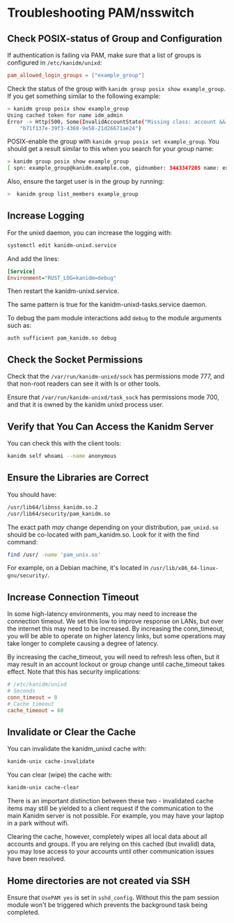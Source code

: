 # Troubleshooting PAM/nsswitch

## Check POSIX-status of Group and Configuration

If authentication is failing via PAM, make sure that a list of groups is configured in
`/etc/kanidm/unixd`:

```toml
pam_allowed_login_groups = ["example_group"]
```

Check the status of the group with `kanidm group posix show example_group`. If you get something
similar to the following example:

```bash
> kanidm group posix show example_group
Using cached token for name idm_admin
Error -> Http(500, Some(InvalidAccountState("Missing class: account && posixaccount OR group && posixgroup")),
    "b71f137e-39f3-4368-9e58-21d26671ae24")
```

POSIX-enable the group with `kanidm group posix set example_group`. You should get a result similar
to this when you search for your group name:

```bash
> kanidm group posix show example_group
[ spn: example_group@kanidm.example.com, gidnumber: 3443347205 name: example_group, uuid: b71f137e-39f3-4368-9e58-21d26671ae24 ]
```

Also, ensure the target user is in the group by running:

```bash
>  kanidm group list_members example_group
```

## Increase Logging

For the unixd daemon, you can increase the logging with:

```bash
systemctl edit kanidm-unixd.service
```

And add the lines:

```ini
[Service]
Environment="RUST_LOG=kanidm=debug"
```

Then restart the kanidm-unixd.service.

The same pattern is true for the kanidm-unixd-tasks.service daemon.

To debug the pam module interactions add `debug` to the module arguments such as:

```text
auth sufficient pam_kanidm.so debug
```

## Check the Socket Permissions

Check that the `/var/run/kanidm-unixd/sock` has permissions mode 777, and that non-root readers can
see it with ls or other tools.

Ensure that `/var/run/kanidm-unixd/task_sock` has permissions mode 700, and that it is owned by the
kanidm unixd process user.

## Verify that You Can Access the Kanidm Server

You can check this with the client tools:

```bash
kanidm self whoami --name anonymous
```

## Ensure the Libraries are Correct

You should have:

```bash
/usr/lib64/libnss_kanidm.so.2
/usr/lib64/security/pam_kanidm.so
```

The exact path _may_ change depending on your distribution, `pam_unixd.so` should be co-located with
pam_kanidm.so. Look for it with the find command:

```bash
find /usr/ -name 'pam_unix.so'
```

For example, on a Debian machine, it's located in `/usr/lib/x86_64-linux-gnu/security/`.

## Increase Connection Timeout

In some high-latency environments, you may need to increase the connection timeout. We set this low
to improve response on LANs, but over the internet this may need to be increased. By increasing the
conn_timeout, you will be able to operate on higher latency links, but some operations may take
longer to complete causing a degree of latency.

By increasing the cache_timeout, you will need to refresh less often, but it may result in an
account lockout or group change until cache_timeout takes effect. Note that this has security
implications:

```toml
# /etc/kanidm/unixd
# Seconds
conn_timeout = 8
# Cache timeout
cache_timeout = 60
```

## Invalidate or Clear the Cache

You can invalidate the kanidm_unixd cache with:

```bash
kanidm-unix cache-invalidate
```

You can clear (wipe) the cache with:

```bash
kanidm-unix cache-clear
```

There is an important distinction between these two - invalidated cache items may still be yielded
to a client request if the communication to the main Kanidm server is not possible. For example, you
may have your laptop in a park without wifi.

Clearing the cache, however, completely wipes all local data about all accounts and groups. If you
are relying on this cached (but invalid) data, you may lose access to your accounts until other
communication issues have been resolved.

## Home directories are not created via SSH

Ensure that `UsePAM yes` is set in `sshd_config`. Without this the pam session module won't be
triggered which prevents the background task being completed.

